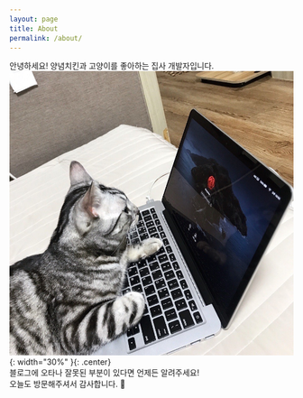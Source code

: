 ```yaml
---
layout: page
title: About
permalink: /about/
---
```


안녕하세요!
양념치킨과 고양이를 좋아하는 집사 개발자입니다.   
![우리집냐옹잉](/public/img/우리집냐옹잉.jpg){: width="30%" }{: .center}
<br>
블로그에 오타나 잘못된 부분이 있다면 언제든 알려주세요!   
오늘도 방문해주셔서 감사합니다. 🍭
